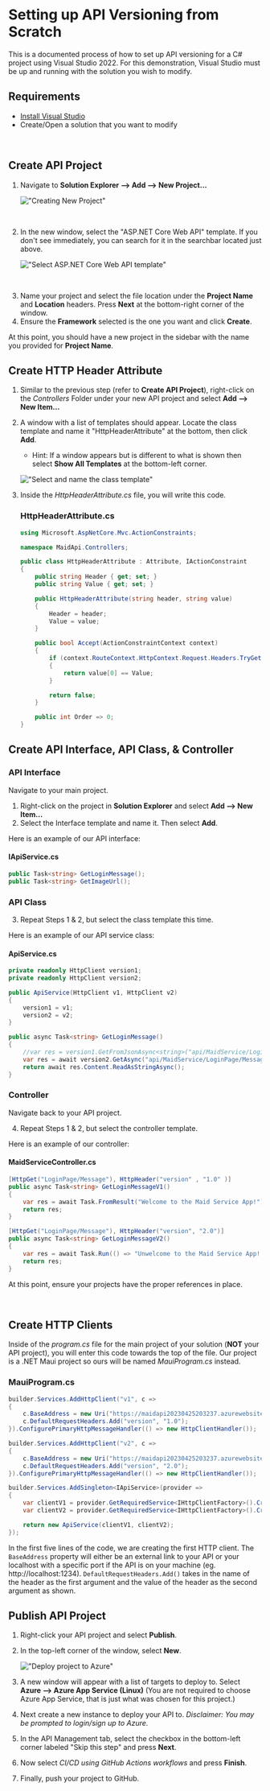 # Setting up API Versioning from Scratch
This is a documented process of how to set up API versioning for a C# project using Visual Studio 2022. For this demonstration, Visual Studio must be up and running with the solution you wish to modify.

## Requirements
- [Install Visual Studio](https://visualstudio.microsoft.com/downloads/)
- Create/Open a solution that you want to modify

&nbsp;

## Create API Project
1. Navigate to **Solution Explorer --> Add --> New Project...**

    !["Creating New Project"](./images/selectAddProject.png)

&nbsp;

2. In the new window, select the "ASP.NET Core Web API" template. If you don't see immediately, you can search for it in the searchbar located just above.

    !["Select ASP.NET Core Web API template"](./images/selectApiTemplate.png)

&nbsp;

3. Name your project and select the file location under the **Project Name** and **Location** headers. Press **Next** at the bottom-right corner of the window.
4. Ensure the **Framework** selected is the one you want and click **Create**.

At this point, you should have a new project in the sidebar with the name you provided for **Project Name**.

## Create HTTP Header Attribute
1. Similar to the previous step (refer to **Create API Project**), right-click on the *Controllers* Folder under your new API project and select **Add --> New Item...**
2. A window with a list of templates should appear. Locate the class template and name it "HttpHeaderAttribute" at the bottom, then click **Add**.
    - Hint: If a window appears but is different to what is shown then select **Show All Templates** at the bottom-left corner.

    !["Select and name the class template"](./images/CreateHttpHeaderAttribute.png)

3. Inside the *HttpHeaderAttribute.cs* file, you will write this code.
    ### **HttpHeaderAttribute.cs**
    ```C#
    using Microsoft.AspNetCore.Mvc.ActionConstraints;

    namespace MaidApi.Controllers;

    public class HttpHeaderAttribute : Attribute, IActionConstraint
    {
        public string Header { get; set; }
        public string Value { get; set; }

        public HttpHeaderAttribute(string header, string value)
        {
            Header = header;
            Value = value;
        }

        public bool Accept(ActionConstraintContext context)
        {
            if (context.RouteContext.HttpContext.Request.Headers.TryGetValue(Header, out var value))
            {
                return value[0] == Value;
            }

            return false;
        }

        public int Order => 0;
    }
    ```

## Create API Interface, API Class, & Controller
### API Interface
Navigate to your main project.

1. Right-click on the project in **Solution Explorer** and select **Add --> New Item...**
2. Select the Interface template and name it. Then select **Add**.

Here is an example of our API interface:

#### **IApiService.cs**
```C#
public Task<string> GetLoginMessage();
public Task<string> GetImageUrl();
```

### API Class
3. Repeat Steps 1 & 2, but select the class template this time.

Here is an example of our API service class:

#### **ApiService.cs**
```C#
private readonly HttpClient version1;
private readonly HttpClient version2;

public ApiService(HttpClient v1, HttpClient v2)
{
    version1 = v1;
    version2 = v2;
}

public async Task<string> GetLoginMessage()
{
    //var res = version1.GetFromJsonAsync<string>("api/MaidService/LoginPage/Message");
    var res = await version2.GetAsync("api/MaidService/LoginPage/Message");
    return await res.Content.ReadAsStringAsync();
}
```

### Controller
Navigate back to your API project.

4. Repeat Steps 1 & 2, but select the controller template.

Here is an example of our controller:

#### **MaidServiceController.cs**
```C#
[HttpGet("LoginPage/Message"), HttpHeader("version" , "1.0" )]
public async Task<string> GetLoginMessageV1()
{
    var res = await Task.FromResult("Welcome to the Maid Service App!");
    return res;
}

[HttpGet("LoginPage/Message"), HttpHeader("version", "2.0")]
public async Task<string> GetLoginMessageV2()
{
    var res = await Task.Run(() => "Unwelcome to the Maid Service App! 🎉");
    return res;
}
```

At this point, ensure your projects have the proper references in place.

&nbsp;

## Create HTTP Clients
Inside of the *program.cs* file for the main project of your solution (**NOT** your API project), you will enter this code towards the top of the file. Our project is a .NET Maui project so ours will be named *MauiProgram.cs* instead.

### **MauiProgram.cs**
```C#
builder.Services.AddHttpClient("v1", c =>
{
    c.BaseAddress = new Uri("https://maidapi20230425203237.azurewebsites.net/");
    c.DefaultRequestHeaders.Add("version", "1.0");
}).ConfigurePrimaryHttpMessageHandler(() => new HttpClientHandler());

builder.Services.AddHttpClient("v2", c =>
{
    c.BaseAddress = new Uri("https://maidapi20230425203237.azurewebsites.net/");
    c.DefaultRequestHeaders.Add("version", "2.0");
}).ConfigurePrimaryHttpMessageHandler(() => new HttpClientHandler());

builder.Services.AddSingleton<IApiService>(provider =>
{
    var clientV1 = provider.GetRequiredService<IHttpClientFactory>().CreateClient("v1");
    var clientV2 = provider.GetRequiredService<IHttpClientFactory>().CreateClient("v2");

    return new ApiService(clientV1, clientV2);
});
```

In the first five lines of the code, we are creating the first HTTP client. The `BaseAddress` property will either be an external link to your API or your localhost with a specific port if the API is on your machine (eg. http[]()://localhost:1234). `DefaultRequestHeaders.Add()` takes in the name of the header as the first argument and the value of the header as the second argument as shown.

## Publish API Project
1. Right-click your API project and select **Publish**.
2. In the top-left corner of the window, select **New**.

    !["Deploy project to Azure"](./images/PublishingApiProject.png)

3. A new window will appear with a list of targets to deploy to. Select **Azure --> Azure App Service (Linux)** (You are not required to choose Azure App Service, that is just what was chosen for this project.)
4. Next create a new instance to deploy your API to. *Disclaimer: You may be prompted to login/sign up to Azure.*
5. In the API Management tab, select the checkbox in the bottom-left corner labeled "Skip this step" and press **Next**.
6. Now select *CI/CD using GitHub Actions workflows* and press **Finish**.
7. Finally, push your project to GitHub.